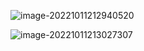 ![image-20221011212940520](D:\TyporaWorks\图片文件夹存放\image-20221011212940520.png)

![image-20221011213027307](D:\TyporaWorks\图片文件夹存放\image-20221011213027307.png)



